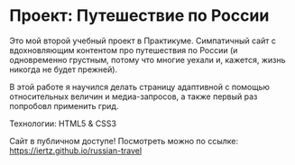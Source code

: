 # Проект: Путешествие по России

Это мой второй учебный проект в Практикуме. Симпатичный сайт с вдохновляющим контентом про путешествия по России (и одновременно грустным, потому что многие уехали и, кажется, жизнь никогда не будет прежней). 

В этой работе я научился делать страницу адаптивной с помощью относительных величин и медиа-запросов, а также первый раз попробовл применить грид. 

Технологии: HTML5 & CSS3 

Сайт в публичном доступе! Посмотреть можно по ссылке: https://iertz.github.io/russian-travel
